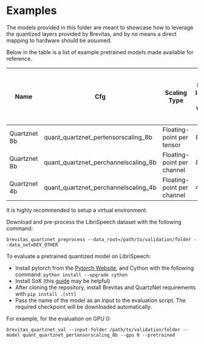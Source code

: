 # Examples

The models provided in this folder are meant to showcase how to leverage the quantized layers provided by Brevitas,
and by no means a direct mapping to hardware should be assumed.

Below in the table is a list of example pretrained models made available for reference.

| Name         | Cfg                   | Scaling Type               | Inner layers bit width | Outer layers bit width | WER (Word Error Rate) on dev-other  |  Pretrained model    | Retrained from                |
|--------------|-----------------------|----------------------------|------------------------|------------------------|------------------------|----------------------|-------------------------------|
| Quartznet 8b | quant_quartznet_pertensorscaling_8b  | Floating-point per tensor  | 8 bit | 8 bit | 11.03% | [Encoder](https://github.com/Xilinx/brevitas/releases/download/quant_quartznet_8b-r0/quant_quartznet_encoder_8b-50f12b4b.pth) [Decoder](https://github.com/Xilinx/brevitas/releases/download/quant_quartznet_8b-r0/quant_quartznet_decoder_8b-af09651c.pth) | [link](https://ngc.nvidia.com/catalog/models/nvidia:quartznet_15x5_ls_sp) |
| Quartznet 8b | quant_quartznet_perchannelscaling_8b | Floating-point per channel | 8 bit | 8 bit | 10.98% | [Encoder](https://github.com/Xilinx/brevitas/releases/download/quant_quartznet_8b-r0/quant_quartznet_encoder_8b-50f12b4b.pth) [Decoder](https://github.com/Xilinx/brevitas/releases/download/quant_quartznet_8b-r0/quant_quartznet_decoder_8b-af09651c.pth) | [link](https://ngc.nvidia.com/catalog/models/nvidia:quartznet_15x5_ls_sp) |
| Quartznet 4b | quant_quartznet_perchannelscaling_4b | Floating-point per channel | 4 bit | 8 bit | 12.00% | [Encoder](https://github.com/Xilinx/brevitas/releases/download/quant_quartznet_4b-r0/quant_quartznet_encoder_4b-0a46a232.pth) [Decoder](https://github.com/Xilinx/brevitas/releases/download/quant_quartznet_4b-r0/quant_quartznet_decoder_4b-bcbf8c7b.pth) | [link](https://ngc.nvidia.com/catalog/models/nvidia:quartznet_15x5_ls_sp) |

It is highly recommended to setup a virtual environment.

Download and pre-process the LibriSpeech dataset with the following command:
```
brevitas_quartznet_preprocess --data_root=/path/to/validation/folder --data_set=DEV_OTHER
```

To evaluate a pretrained quantized model on LibriSpeech:

 - Install pytorch from the [Pytorch Website](https://pytorch.org/), and Cython with the following command:
 `python install --upgrade cython`
 - Install SoX (this [guide](https://at.projects.genivi.org/wiki/display/PROJ/Installation+of+SoX+on+different+Platforms)
 may be helpful)
 - After cloning the repository, install Brevitas and QuartzNet requirements with `pip install .[stt]`
 - Pass the name of the model as an input to the evaluation script. The required checkpoint will be downloaded automatically. 
 
 For example, for the evaluation on GPU 0:

```
brevitas_quartznet_val --input-folder /path/to/validation/folder --model quant_quartznet_pertensorscaling_8b --gpu 0 --pretrained
```

